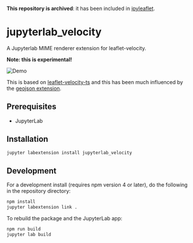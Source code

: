 **This repository is archived**: it has been included in [ipyleaflet](https://github.com/jupyter-widgets/ipyleaflet).

# jupyterlab_velocity

A Jupyterlab MIME renderer extension for leaflet-velocity.

**Note: this is experimental!**

![Demo](img/demo.gif)

This is based on
[leaflet-velocity-ts](https://github.com/0nza1101/leaflet-velocity-ts)
and this has been much influenced by the
[geojson extension](https://github.com/jupyterlab/jupyter-renderers/tree/master/packages/geojson-extension).

## Prerequisites

* JupyterLab

## Installation

```bash
jupyter labextension install jupyterlab_velocity
```

## Development

For a development install (requires npm version 4 or later), do the
following in the repository directory:

```bash
npm install
jupyter labextension link .
```

To rebuild the package and the JupyterLab app:

```bash
npm run build
jupyter lab build
```
